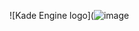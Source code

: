 ![Kade Engine logo](![image](https://static.wikia.nocookie.net/fridaynightfunking/images/5/58/DaveBambiLogo.png/revision/latest?cb=20210716161112)
